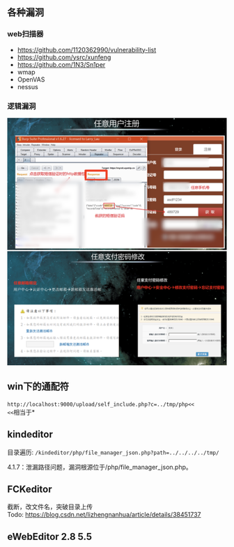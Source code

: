 ##  各种漏洞
### web扫描器
- https://github.com/1120362990/vulnerability-list
- https://github.com/ysrc/xunfeng
- https://github.com/1N3/Sn1per
- wmap
- OpenVAS
- nessus
### 逻辑漏洞
![任意用户注册](4%20各种漏洞/2018-02-06-13-27-00.png)
![任意支付密码修改](4%20各种漏洞/2018-02-06-13-29-30.png)




## win下的通配符
`http://localhost:9000/upload/self_include.php?c=../tmp/php<<`  
`<<`相当于*

## kindeditor 
目录遍历: `/kindeditor/php/file_manager_json.php?path=../../../../tmp/`

4.1.7：泄漏路径问题，漏洞根源位于/php/file_manager_json.php。

## FCKeditor
截断，改文件名，突破目录上传  
Todo:
https://blog.csdn.net/lizhengnanhua/article/details/38451737
## eWebEditor 2.8 5.5